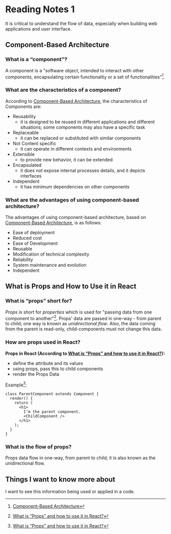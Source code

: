 # Reading Notes 1

It is critical to understand the flow of data, especially when building web applications and user interface.

## Component-Based Architecture

### What is a “component”?

A component is a "software object, intended to interact with other components, encapsulating certain functionality or a set of functionalities"[^1].


### What are the characteristics of a component?

According to [Component-Based Architecture](https://www.tutorialspoint.com/software_architecture_design/component_based_architecture.htm), the characteristics of Components are:

- Reusability 
  - it is designed to be reused in different applications and different situations; some components may also have a specific task
- Replaceable 
  - it can be replaced or substituted with similar components
- Not Content specific
  - it can operate in different contexts and environments
- Extensible
  - to provide new behavior, it can be extended
- Encapsulated
  - it does not expose internal processes details, and it depicts interfaces
- Independent
  - it has minimum dependencies on other components


### What are the advantages of using component-based architecture?

The advantages of using component-based architecture, based on [Component-Based Architecture](https://www.tutorialspoint.com/software_architecture_design/component_based_architecture.htm), is as follows:

- Ease of deployment
- Reduced cost
- Ease of Development
- Reusable
- Modification of technical complexity
- Reliability
- System maintenance and evolution
- Independent


## What is Props and How to Use it in React

### What is “props” short for?

*Props* is short for *properties* which is used for "passing data from one component to another"[^2]. Props' data are passed in one-way - from parent to child; one way is known as *unidirectional flow*. Also, the data coming from the parent is read-only, child-components must not change this data.


### How are props used in React?

**Props in React (According to [What is “Props” and how to use it in React?](https://itnext.io/what-is-props-and-how-to-use-it-in-react-da307f500da0)):**

- define the attribute and its values
- using props, pass this to child components
- render the Props Data

Example[^2]:

```
class ParentComponent extends Component {  
  render() {
    return (
      <h1>
        I'm the parent component.
        <ChildComponent />
      </h1>
    );
  }
}
```


### What is the flow of props?

Props data flow in one-way, from parent to child; it is also known as the unidirectional flow.


## Things I want to know more about
I want to see this information being used or applied in a code.


[^1]: [Component-Based Architecture](https://www.tutorialspoint.com/software_architecture_design/component_based_architecture.htm)
[^2]: [What is “Props” and how to use it in React?](https://itnext.io/what-is-props-and-how-to-use-it-in-react-da307f500da0)




